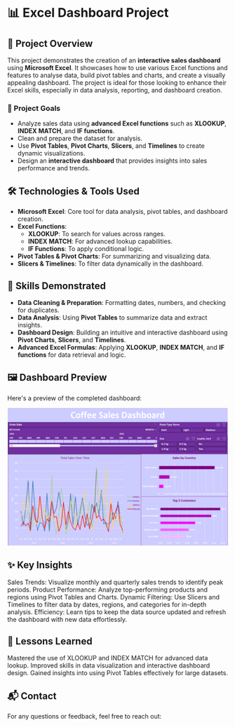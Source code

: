 # 📊 Excel Dashboard Project

## 🚀 Project Overview
This project demonstrates the creation of an **interactive sales dashboard** using **Microsoft Excel**. It showcases how to use various Excel functions and features to analyse data, build pivot tables and charts, and create a visually appealing dashboard. The project is ideal for those looking to enhance their Excel skills, especially in data analysis, reporting, and dashboard creation.

### 🎯 Project Goals
- Analyze sales data using **advanced Excel functions** such as **XLOOKUP**, **INDEX MATCH**, and **IF functions**.
- Clean and prepare the dataset for analysis.
- Use **Pivot Tables**, **Pivot Charts**, **Slicers**, and **Timelines** to create dynamic visualizations.
- Design an **interactive dashboard** that provides insights into sales performance and trends.

## 🛠 Technologies & Tools Used
- **Microsoft Excel**: Core tool for data analysis, pivot tables, and dashboard creation.
- **Excel Functions**:
  - **XLOOKUP**: To search for values across ranges.
  - **INDEX MATCH**: For advanced lookup capabilities.
  - **IF Functions**: To apply conditional logic.
- **Pivot Tables & Pivot Charts**: For summarizing and visualizing data.
- **Slicers & Timelines**: To filter data dynamically in the dashboard.

## 🔧 Skills Demonstrated
- **Data Cleaning & Preparation**: Formatting dates, numbers, and checking for duplicates.
- **Data Analysis**: Using **Pivot Tables** to summarize data and extract insights.
- **Dashboard Design**: Building an intuitive and interactive dashboard using **Pivot Charts**, **Slicers**, and **Timelines**.
- **Advanced Excel Formulas**: Applying **XLOOKUP**, **INDEX MATCH**, and **IF functions** for data retrieval and logic.

## 🖼 Dashboard Preview
Here's a preview of the completed dashboard:

![Excel Dashboard Preview](https://github.com/APape95/ExcelDashboardProject/blob/main/Screenshot%202024-10-12%20213106.png)


## ✨ Key Insights
Sales Trends: Visualize monthly and quarterly sales trends to identify peak periods.
Product Performance: Analyze top-performing products and regions using Pivot Tables and Charts.
Dynamic Filtering: Use Slicers and Timelines to filter data by dates, regions, and categories for in-depth analysis.
Efficiency: Learn tips to keep the data source updated and refresh the dashboard with new data effortlessly.

## 🧠 Lessons Learned
Mastered the use of XLOOKUP and INDEX MATCH for advanced data lookup.
Improved skills in data visualization and interactive dashboard design.
Gained insights into using Pivot Tables effectively for large datasets.

## 📬 Contact
For any questions or feedback, feel free to reach out:

